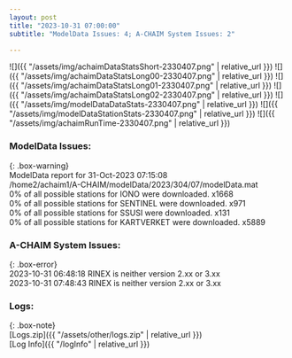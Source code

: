 ```yaml
---
layout: post
title: "2023-10-31 07:00:00"
subtitle: "ModelData Issues: 4; A-CHAIM System Issues: 2"

---
```


![]({{ "/assets/img/achaimDataStatsShort-2330407.png" | relative_url }})
![]({{ "/assets/img/achaimDataStatsLong00-2330407.png" | relative_url }})
![]({{ "/assets/img/achaimDataStatsLong01-2330407.png" | relative_url }})
![]({{ "/assets/img/achaimDataStatsLong02-2330407.png" | relative_url }})
![]({{ "/assets/img/modelDataDataStats-2330407.png" | relative_url }})
![]({{ "/assets/img/modelDataStationStats-2330407.png" | relative_url }})
![]({{ "/assets/img/achaimRunTime-2330407.png" | relative_url }})


### ModelData Issues:  
  
{: .box-warning}  
 ModelData report for 31-Oct-2023 07:15:08   
 /home2/achaim1/A-CHAIM/modelData/2023/304/07/modelData.mat   
 0% of all possible stations for IONO were downloaded. x1668   
 0% of all possible stations for SENTINEL were downloaded. x971   
 0% of all possible stations for SSUSI were downloaded. x131   
 0% of all possible stations for KARTVERKET were downloaded. x5889   
  
### A-CHAIM System Issues:  
  
{: .box-error}  
2023-10-31 06:48:18 RINEX is neither version 2.xx or 3.xx  
2023-10-31 07:48:43 RINEX is neither version 2.xx or 3.xx  

### Logs:  
  
{: .box-note}  
[Logs.zip]({{ "/assets/other/logs.zip" | relative_url }})  
[Log Info]({{ "/logInfo" | relative_url }})  
